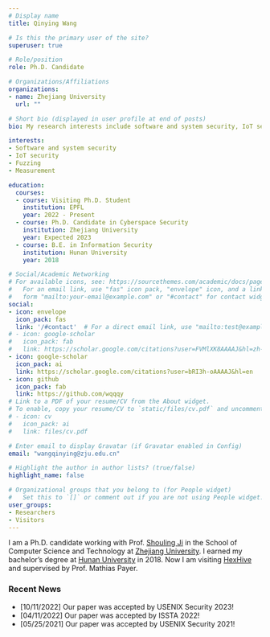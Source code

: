 ```yaml
---
# Display name
title: Qinying Wang

# Is this the primary user of the site?
superuser: true

# Role/position
role: Ph.D. Candidate

# Organizations/Affiliations
organizations:
- name: Zhejiang University
  url: ""

# Short bio (displayed in user profile at end of posts)
bio: My research interests include software and system security, IoT security, and fuzzing.

interests:
- Software and system security
- IoT security
- Fuzzing
- Measurement

education:
  courses:
  - course: Visiting Ph.D. Student
    institution: EPFL
    year: 2022 - Present
  - course: Ph.D. Candidate in Cyberspace Security
    institution: Zhejiang University 
    year: Expected 2023
  - course: B.E. in Information Security
    institution: Hunan University
    year: 2018

# Social/Academic Networking
# For available icons, see: https://sourcethemes.com/academic/docs/page-builder/#icons
#   For an email link, use "fas" icon pack, "envelope" icon, and a link in the
#   form "mailto:your-email@example.com" or "#contact" for contact widget.
social:
- icon: envelope
  icon_pack: fas
  link: '/#contact'  # For a direct email link, use "mailto:test@example.org".
# - icon: google-scholar
#   icon_pack: fab
#   link: https://scholar.google.com/citations?user=FVMlXK8AAAAJ&hl=zh-CN
- icon: google-scholar
  icon_pack: ai
  link: https://scholar.google.com/citations?user=bRI3h-oAAAAJ&hl=en
- icon: github
  icon_pack: fab
  link: https://github.com/wqqqy
# Link to a PDF of your resume/CV from the About widget.
# To enable, copy your resume/CV to `static/files/cv.pdf` and uncomment the lines below.
# - icon: cv
#   icon_pack: ai
#   link: files/cv.pdf

# Enter email to display Gravatar (if Gravatar enabled in Config)
email: "wangqinying@zju.edu.cn"

# Highlight the author in author lists? (true/false)
highlight_name: false

# Organizational groups that you belong to (for People widget)
#   Set this to `[]` or comment out if you are not using People widget.
user_groups:
- Researchers
- Visitors
---
```


I am a Ph.D. candidate working with  Prof. [Shouling Ji](http://nesa.zju.edu.cn/webpage/crew/jsl.html) in the School of Computer Science and Technology at  [Zhejiang University](https://www.zju.edu.cn/english/). I earned my bachelor’s degree at [Hunan University](http://www-en.hnu.edu.cn/) in 2018. Now I am visiting [HexHive](http://hexhive.epfl.ch/) and supervised by Prof. Mathias Payer.


### Recent News

* [10/11/2022] Our paper was accepted by USENIX Security 2023!
* [04/11/2022] Our paper was accepted by ISSTA 2022!
* [05/25/2021] Our paper was accepted by USENIX Security 2021!


